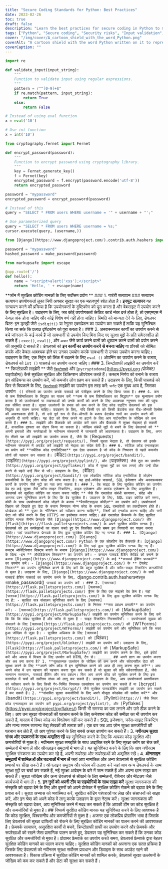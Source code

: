 ```yaml
---
title: "Secure Coding Standards for Python: Best Practices"
date: 2023-02-26
toc: true
draft: false
description: "Learn the best practices for secure coding in Python to minimize the risk of security breaches and protect sensitive data."
tags: ["Python", "Secure coding", "Security risks", "Input validation", "Cryptography libraries", "Least privilege", "Static code analyzer", "Web applications", "Python frameworks", "Django", "Flask", "Authentication system", "Password hashing", "Template system", "Session management", "MarkupSafe", "WTForms", "Blinker", "Data protection", "Vulnerabilities"]
cover: "/img/cover/A_cartoon_shield_with_the_word_Python.png"
coverAlt: "A cartoon shield with the word Python written on it to represent secure coding standards"
coverCaption: ""
---
```

```python
import re

def validate_input(input_string):
    """
    Function to validate input using regular expressions.
    """
    pattern = r"^[0-9]+$"
    if re.match(pattern, input_string):
        return True
    else:
        return False
```
```py
# Instead of using eval function
x = eval('10')

# Use int function
x = int('10')
```
```py
from cryptography.fernet import Fernet

def encrypt_password(password):
    """
    Function to encrypt password using cryptography library.
    """
    key = Fernet.generate_key()
    f = Fernet(key)
    encrypted_password = f.encrypt(password.encode('utf-8'))
    return encrypted_password

password = "mypassword"
encrypted_password = encrypt_password(password)
```
```py
# Instead of this
query = "SELECT * FROM users WHERE username = '" + username + "';"

# Use parameterized query
query = "SELECT * FROM users WHERE username = %s;"
cursor.execute(query, (username,))
```
```python
from [Django](https://www.djangoproject.com/).contrib.auth.hashers import make_password

password = "mypassword"
hashed_password = make_password(password)
```
```py
from markupsafe import escape

@app.route('/')
def hello():
    name = "<script>alert('xss');</script>"
    return 'Hello, ' + escape(name)
```

  **जॉन में सुरक्षित कोडिंग मानकों के लिए सर्वोत्तम प्रयोग ** ### 1. गारंटी सत्यापन ### सत्यापन सत्यापन उपयोगकर्ता लुका चिपी अक्सर सुरक्षा का एक महत्वपूर्ण स्रोत होता है। **इनपुट सत्यापन** यह सत्यापन करने की प्रक्रिया है कि उपयोगकर्ता के दृष्टिकोण को पूरा करता है और वेबसाइट में उपयोग करने के लिए सुरक्षित है। उदाहरण के लिए, जब कोई उपयोगकर्ता क्रेडिट कार्ड नंबर दर्ज होता है, तो एसएमएस में केवल अंक होना चाहिए और कोई विशेष वर्ण नहीं होना चाहिए। स्थिति को मान्यता देने के लिए, डेवलपर बिल्ट-इन ड्राफ्ट्टी जैसे `isdigit()` या रेगुलर एक्सप्रेशन का उपयोग कर सकते हैं ताकि यह सुनिश्चित किया जा सके कि प्रत्यक्ष दृष्टिकोण को पूरा करता है। ### 2. अस्वास्थ्यकर कार्यों का उपयोग करने से बचें जॉनसन के कई कार्य हैं जो सावधानी से उपयोग किए बिना किए गए सुरक्षा मुद्दों के प्रति संवेदनशील हो सकते हैं। `exec()`, `eval()`, और `अचार` जैसे कार्य करने वालों को धूम्रपान करने वालों को प्रयोग करने की अनुमति दे सकते हैं। डेवलपर्स को **इन कार्यों का उपयोग करने से बचना चाहिए** या प्रॉक्सी को सीमित करके और केवल आवश्यक होने पर उनका उपयोग करके सावधानी से उनका उपयोग करना चाहिए। उदाहरण के लिए, एक स्ट्रिंग को लिंक में बदलने के लिए `eval ()` ओपनिंग का उपयोग करने के बजाय, डेवलपर्स को `int ()` पासवर्ड का उपयोग करना चाहिए। ### 3. क्रिप्टोग्राफी लाइब्रेरी का उपयोग करें ** क्रिप्टोग्राफी लाइब्रेरी ** जैसे [`क्रिप्टोग्राफी`](https://pypi.org/project/cryptography/) और [`pycryptodome`](https://pypi.org /प्रोजेक्ट/पाइयोडोम/) कैसे सुरक्षित सुरक्षित और डिक्रिप्शन ऑपरेशन करते हैं। कस्टम निर्णय को बनाने के बजाय इन ऑडियन्स का उपयोग करें, जो कमजोर लोग ग्रहण कर सकते हैं। उदाहरण के लिए, किसी पासवर्ड को फिर से चिपकाने के लिए, [`क्रिप्टोग्राफी`](https://pypi.org/project/cryptography/) लाइब्रेरी का उपयोग इस तरह करें: `फर्नेट` एक मुख्य आय है, जिसका उपयोग ` () रस्सियों का उपयोग करके पासवर्ड को पंजीकृत करने के लिए किया जाता है। ### 4. कम से कम विशेषाधिकार के सिद्धांत का पालन करें **कम से कम विशेषाधिकार का सिद्धांत** एक मूल्यांकन प्रयोग करता है जो उपयोगकर्ता या व्यवस्थाओं को उनके कार्यों को करने के लिए आवश्यक न्यूनतम स्तर की पहुंच तक सीमित करता है। सुरक्षा उल्लंघनों के प्रभाव को कम करने के लिए कोड राइटिंग डेवलपर्स को इस सिद्धांत का पालन करना चाहिए। उदाहरण के लिए, यदि किसी एप को किसी डेटाबेस तक रीड-ऑनली ऐक्सेस की आवश्यकता होती है, तो उसे पूर्ण रूप से रीड-ऑनली के बजाय डेटाबेस नामों का उपयोग करने की अनुमति दी जानी चाहिए। यह डेटा को शेयर करने या हटाने के लिए आप पार्टनरशिप के जोखिम को कम करते हैं। ### 5. लाइब्रेरी और फ्रैंकवर्क को अपडेट करें दरार और फ्रैंकवर्क में सुरक्षा भेद्यताएं हो सकती हैं, वास्तविक दृश्यता का दोहन किया जा सकता है। जोखिम संबंधी मुद्दों से बचने के लिए डेवलपर्स को ** अपनी इमारतों और रूपरेखाओं के नवीनतम संस्करणों में जानकारी की आवश्यकता है। उदाहरण के लिए, अगर ऐप तीसरे पक्ष की लाइब्रेरी का उपयोग करता है, जैसे कि [`Requests`](https://pypi.org/project/requests/), जिसमें सुरक्षा भेद्यता है, तो डेवलपर को इसके नवीनतम संस्करण में अपडेट करें लाइब्रेरी जो भेद्यता का संदेश देती है। ### 6. स्टेटिक कोड एनालाइजर का प्रयोग करें **स्थैतिक कोड एनालिटिक्स** एक ऐसा उपकरण है जो कोड के निष्पादन से पहले कमजोर लोगों की पहचान कर सकता है। [`बैंडिट`](https://pypi.org/project/bandit/), [`पाइलिंट`](https://pypi.org/project/pylint/), और [`पाइफ्लेक्स`] जैसे टूल का उपयोग (https://pypi.org/project/pyflakes/) कोड में सुरक्षा मुद्दों का पता लगाएं और उन्हें ठीक करने से पहले उन्हें फिर से भरें। उदाहरण के लिए, [`बैंडिट`](https://pypi.org/project/bandit/) एक लोकप्रिय स्टैटिक कोड एनालिटिक है जोज़ोन कमजोरियों के लिए ज़ोन कोड की जांच करता है। यह हार्ड-कोडेड पासवर्ड, SQL इंजेक्शन और अस्वास्थ्यकर कार्यों के उपयोग जैसे मुद्दों का पता लगा सकता है। ### 7. वेब साइट के लिए सुरक्षित कोडिंग का उपयोग वेब एप कई सुरक्षा जैसे क्रॉस-साइट स्क्रिप्टिंग, वाइज एजेक्शन और कमांड एजेक्शन के लिए असुरक्षित हैं। डेवलपर्स को सुरक्षित कोडिंग का पालन करना चाहिए ** जैसे कि दस्तावेज़ संबंधी सत्यापन, संदेह और अस्पष्ट प्रश्न सुनिश्चित करने के लिए कि वेब सुरक्षित है। उदाहरण के लिए, SQL टाइप क्वेरीज़ करें समय, क्वेरी के साथ उपयोगकर्ता कोड जोड़ने के बजाय **पैरामीटराइज़्ड क्वेरीज़** का उपयोग करें। उपयोगकर्ता विज्ञान को दिखाते हुए डेटा के बजाय निष्पादन योग्य कोड के बजाय SQL दस्तावेज़ों का प्रकटीकरण होते हैं। धोखेबाज को ** यूजर के नॉमिनेशन को स्वीकार करना चाहिए**, रिश्तों को एनकोड करना चाहिए और सभी डेटा को सीधे करने के लिए HTTPS का इस्तेमाल करना चाहिए। ## दस्तावेज़ फ्रैंकवर्क के लिए सुरक्षित कोडिंग मानक जैमॉन फ़्रेमवर्क जैसे [Django](https://www.djangoproject.com/) और [Flask](https://flask.palletsprojects.com/) के अपने सुरक्षित कोडिंग मानक हैं। डेवलपर्स को इन रूपरेखाओं का पालन करते हुए ऐप विकसित करते समय इन निगरानी का पालन करना चाहिए। यहां जावास्क्रिप्ट फ्रेमवर्क के लिए कुछ सुरक्षित कोडिंग दिए गए मानक हैं: ### 1. [Django](https://www.djangoproject.com/) [Django](https://www.djangoproject.com/) Python के एक लोकप्रिय वेब फ्रैंकवर्क है। [Django](https://www.djangoproject.com/) के लिए यहां कुछ सुरक्षित कोडिंग मानक दिए गए हैं: - कस्टम ऑथेंटिकेशन सिस्टम बनाने के बजाय [Django](https://www.djangoproject.com/) के बिल्ट -इन ** ऑथेंटिकेशन सिस्टम** का उपयोग करें। - कस्टम पासवर्ड हैशिंग क्रेडिट को बनाने के बजाय [Django](https://www.djangoproject.com/) के कई **पासवर्ड हैशिंग पासवर्ड** का उपयोग करें। - [Django](https://www.djangoproject.com/) के ** टेंपलेट सिस्टम** का उपयोग सुनिश्चित करने के लिए करें कि ब्लूज़ सुरक्षित है और क्रॉस-साइट स्क्रिप्टिंग कमजोरियों से मुक्त है। उदाहरण के लिए, [Django](https://www.djangoproject.com/) के सभी पासवर्ड हैशिंग पासवर्ड का उपयोग करने के लिए, `django.contrib.auth.hashers` मॉड्यूल से `make_password()` पासवर्ड का उपयोग करें । ### 2. [फ्लास्क](https://flask.palletsprojects.com/) [फ्लास्क](https://flask.palletsprojects.com/) ड्रैगन के लिए एक माइक्रो वेब फ्रेम है। यहां [फ्लास्क](https://flask.palletsprojects.com/) के लिए कुछ सुरक्षित कोडिंग मानक दिए गए हैं: - सुरक्षित सत्र संचालन सुनिश्चित करने के लिए [फ्लास्क](https://flask.palletsprojects.com/) के निरंतर **सत्र प्रबंधन प्रणाली** का उपयोग करें। - [फ्लास्क](https://flask.palletsprojects.com/) की [`MarkupSafe`](https://pypi.org/project/MarkupSafe/) लाइब्रेरी का उपयोग सुनिश्चित करने के लिए करें कि कि कि संबंध सुरक्षित हैं और क्रॉस से मुक्त है - साइट स्क्रिप्टिंग गिरफ्तारियाँ। - उपयोगकर्ता जुड़ाव को संभालने के लिए [फ्लास्क](https://flask.palletsprojects.com/) की [`WTForms`](https://pypi.org/project/WTForms/) लाइब्रेरी का उपयोग करें और सुनिश्चित करें कि रुका हुआ जोखिम से जुड़ा है। - सुरक्षित अधिकार के लिए [फ्लास्क](https://flask.palletsprojects.com/) की [`ब्लिंकर`](https://pypi.org/project/blinker/) लाइब्रेरी का उपयोग करें। उदाहरण के लिए, [Flask](https://flask.palletsprojects.com/) की [`MarkupSafe`](https://pypi.org/project/MarkupSafe/) लाइब्रेरी का उपयोग करने के लिए, इसे इंपोर्ट करें और आपस में मित्रता के लिए उपयोग करें HTML टैग से। ______ ## अपने ज्ञान का उपयोग करना और अब क्या करना है? 1. **सुरक्षात्मक उल्लंघन के जोखिम को कम करने और संवेदनशील डेटा की सुरक्षा करने के लिए **अपने जॉन कोड में इन सुनिश्चित करने को आज ही लागू करना शुरू करें**। आप अपने कोड में उन पहचान की पहचान करना शुरू कर सकते हैं जो सुरक्षा की प्रति संवेदनशीलता हैं, जैसे सत्यापन सत्यापन, पासवर्ड हैशिंग और सत्र प्रबंधन। फिर आप अपने कोड को सुरक्षित करने के लिए इस दस्तावेज़ में चर्चा की सर्वोत्तम संभव को लागू कर सकते हैं। उदाहरण के लिए, आप उपयोगकर्ता प्रमाणीकरण को स्वीकार करने के लिए किसी गैर-निर्मित नियामक एक्सप्रेशन का उपयोग कर सकते हैं या [`bcrypt`](https://pypi.org/project/bcrypt/) जैसे सुरक्षित पासवर्डशिंग लाइब्रेरी का उपयोग कर सकते हैं कर सकते हैं। 2. **संभावित सुरक्षा कमजोरियों के लिए अपने मौजूदा कोडबेस की समीक्षा करें** और [`bandit`](https://pypi.org/project/bandit/), [`Pylint`](https://) जैसे स्थिर कोड एनालाइज़र का उपयोग करें pypi.org/project/pylint/), और [`Pyflakes`](https://pypi.org/project/pyflakes/) किसी भी समस्या का पता लगाने और उसे ठीक करने के लिए। आप उन सुरक्षा योजनाओं की पहचान करने के लिए कनेक्शन कोड की समीक्षा का भी उपयोग कर सकते हैं, वास्तव में स्थिर कोड का विश्लेषण नहीं कर सकते हैं। SQL इजेक्शन, क्रॉस-साइट स्क्रिप्टिंग और मान्य समान सामान्य भेद्य लेखकों की तलाश करें। एक बार जब आप ज़ोन सुरक्षा कमजोरियों की पहचान कर लेते हैं, तो आप पूर्ववत करने के लिए सबसे अच्छा उपयोग कर सकते हैं। 3. **नवीनतम सुरक्षा संभव और उपकरणों के साथ अद्यतित रहें** यह सुनिश्चित करने के लिए कि आपका कोड सुरक्षित और कमजोरियों से मुक्त है। नवीनतम सुरक्षा समझौते के साथ अद्यतित रहने के लिए सुरक्षा ब्लॉग का चेज़ करें, सम्मेलनों में भाग लें और ऑनलाइन समुदायों में भाग लें। यह सुनिश्चित करने के लिए कि आप नवीनतम सुरक्षित संस्करण का उपयोग कर रहे हैं, अपनी रूपरेखा और रूपरेखाओं को अद्यतित रखें। 4. **ऑनलाइन समुदायों में शामिल हों और घटनाओं में भाग लें** जहां आप नामांकित और अन्य डेवलपर्स से सुरक्षित कोडिंग प्रथाओं पर सीख सकते हैं। ऑनलाइन समुदाय और फोरम की तलाश करें जहां आप अन्य डेवलपर्स के साथ सुरक्षा मुद्दों पर चर्चा कर सकते हैं, नई सुरक्षा आवेदन के बारे में जान सकते हैं और अपना ज्ञान साझा कर सकते हैं। सुरक्षा जोखिम और अन्य डेवलपर्स से सीखने के लिए सम्मेलनों, वेबिनार और मीटअप जैसे कार्यक्रमों में भाग लें। 5. **इन गुणों को अपनी टीम या सहयोगियों के साथ साझा करें** सुरक्षा जागरूकता की संस्कृति को बढ़ावा देने के लिए और दूसरों को अपने प्रोजेक्ट में सुरक्षित कोडिंग रोकने को बढ़ावा देने के लिए प्रयास करें। सुरक्षा अभ्यास को व्यवस्थित करें, सुरक्षित कोडिंग परंपराओं पर लेख और संसाधनों को साझा करें, और इन श्रेष्ठ को अपने कोड में लागू करके उदाहरण के द्वारा नेतृत्व करें। सुरक्षा जागरूकता की संस्कृति को बढ़ावा देकर, आप सुनिश्चित करने में मदद कर सकते हैं कि आपकी टीम का कोड सुरक्षित है और कमजोरियों से मुक्त है। ## निष्कर्ष सुरक्षित कोडिंग मानक यह सुनिश्चित करने के लिए आवश्यक है कि कोड सुरक्षित, विश्वसनीय और कमजोरियों से मुक्त है। अजगर एक लोकप्रिय प्रोग्रामिंग भाषा है जिसके लिए डेवलपर्स की सुरक्षा दायित्वों को रोकने के लिए सुरक्षित कोडिंग मानकों का पालन करने की आवश्यकता है। फ्रेमवर्क सत्यापन, असुरक्षित कार्यों से बचने, क्रिप्टोग्राफी ग्राफी का उपयोग करने और फ्रेमवर्क और रूपरेखाओं को रखने जैसा प्रामाणिक पालन करते हुए, डेवलपर यह सुनिश्चित कर सकते हैं कि उनका कोड सुरक्षित और कमजोरियों से मुक्त है। प्रोग्रामर फ्रेमवर्क का उपयोग करते समय, डेवलपर्स फ्रेमवर्क द्वारा बेहतर सुरक्षित कोडिंग मानकों का पालन करना चाहिए। सुरक्षित कोडिंग मानकों को अपनाना एक सतत प्रक्रिया है जिसके लिए डेवलपर्स को नवीनतम सुरक्षा सर्वोत्तम प्रावधान और डिवाइस के साथ अपडेट रहने की आवश्यकता है। विकास प्रक्रिया में सुरक्षित कोडिंग मानकों को शामिल करके, डेवलपर्स सुरक्षा उल्लंघनों के जोखिम को कम कर सकते हैं और डेटा की सुरक्षा कर सकते हैं।